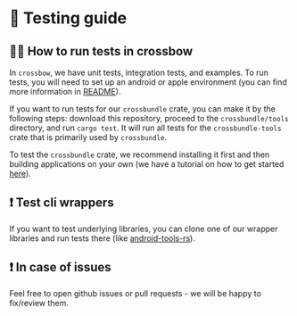 # 📝 Testing guide

## 🏃‍♀️ How to run tests in crossbow

In `crossbow`, we have unit tests, integration tests, and examples. To run tests, you will need to set up an android or apple environment (you can find more information in [README](./README.md)).

If you want to run tests for our `crossbundle` crate, you can make it by the following steps: download this repository, proceed to the `crossbundle/tools` directory, and run `cargo test`. It will run all tests for the `crossbundle-tools` crate that is primarily used by `crossbundle`.

To test the `crossbundle` crate, we recommend installing it first and then building applications on your own (we have a tutorial on how to get started [here](./main-hello-world.md)).

## ❗ Test cli wrappers

If you want to test underlying libraries, you can clone one of our wrapper libraries and run tests there (like [android-tools-rs](https://github.com/dodorare/android-tools-rs)).

## ❗ In case of issues

Feel free to open github issues or pull requests - we will be happy to fix/review them.
